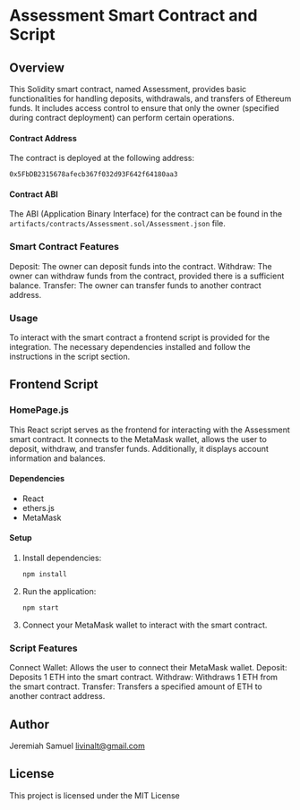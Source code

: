 # Assessment Smart Contract and Script

## Overview

This Solidity smart contract, named Assessment, provides basic functionalities for handling deposits, withdrawals, and transfers of Ethereum funds. It includes access control to ensure that only the owner (specified during contract deployment) can perform certain operations.

#### Contract Address

The contract is deployed at the following address:

```
0x5FbDB2315678afecb367f032d93F642f64180aa3
```

#### Contract ABI

The ABI (Application Binary Interface) for the contract can be found in the `artifacts/contracts/Assessment.sol/Assessment.json` file.

### Smart Contract Features

Deposit: The owner can deposit funds into the contract.
Withdraw: The owner can withdraw funds from the contract, provided there is a sufficient balance.
Transfer: The owner can transfer funds to another contract address.

### Usage

To interact with the smart contract a frontend script is provided for the integration. 
The necessary dependencies installed and follow the instructions in the script section.

## Frontend Script

### HomePage.js

This React script serves as the frontend for interacting with the Assessment smart contract. It connects to the MetaMask wallet, allows the user to deposit, withdraw, and transfer funds. Additionally, it displays account information and balances.

#### Dependencies

- React
- ethers.js
- MetaMask

#### Setup

1. Install dependencies:

   ```bash
   npm install
   ```

2. Run the application:

   ```bash
   npm start
   ```

3. Connect your MetaMask wallet to interact with the smart contract.

### Script Features
Connect Wallet: Allows the user to connect their MetaMask wallet.
Deposit: Deposits 1 ETH into the smart contract.
Withdraw: Withdraws 1 ETH from the smart contract.
Transfer: Transfers a specified amount of ETH to another contract address.

## Author
Jeremiah Samuel
livinalt@gmail.com

## License

This project is licensed under the MIT License 

